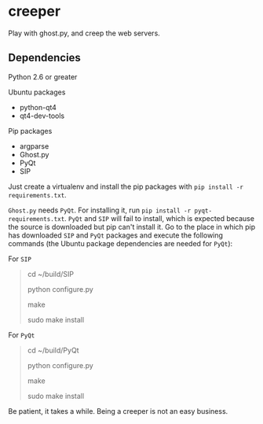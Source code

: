 creeper
=======

Play with ghost.py, and creep the web servers.

## Dependencies
Python 2.6 or greater

Ubuntu packages
* python-qt4
* qt4-dev-tools

Pip packages
* argparse
* Ghost.py
* PyQt
* SIP

Just create a virtualenv and install the pip packages with `pip install -r requirements.txt`.

`Ghost.py` needs `PyQt`. For installing it, run `pip install -r pyqt-requirements.txt`. `PyQt` and `SIP` will fail to install, which is expected because the source is downloaded but pip can't install it.
Go to the place in which pip has downloaded `SIP` and `PyQt` packages and execute the following commands (the Ubuntu package dependencies are needed for `PyQt`):

For `SIP`
> cd ~/build/SIP
>
> python configure.py
>
> make
>
> sudo make install 

For `PyQt`
> cd ~/build/PyQt
>
> python configure.py
>
> make
>
> sudo make install

Be patient, it takes a while. Being a creeper is not an easy business.
